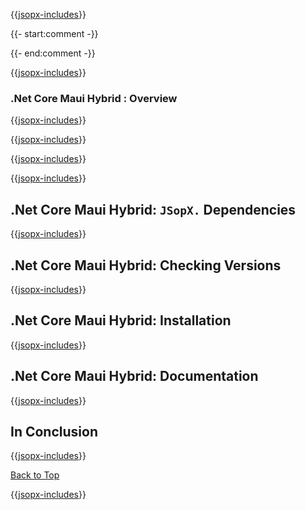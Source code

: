 ﻿{{[jsopx-includes](AllGlobal/Master/Includes/Template/Technologies/NetCoreMauiHybrid/Header.md)}}

{{- start:comment -}}
<!-- START JSOPX NOVA DOCX HEADER
group: 'Technologies'
subGroup: '.Net Core Maui Hybrid'
isDraft: true
isProductionReady: true
toc: true
END JSOPX NOVA DOCX HEADER -->
{{- end:comment -}}

{{[jsopx-includes](AllGlobal/Master/Includes/Common/Draft-Notice.md)}}


### .Net Core Maui Hybrid : Overview

{{[jsopx-includes](AllGlobal/Master/Includes/Template/Technologies/NetCoreMauiHybrid/Overview.md)}}

{{[jsopx-includes](AllGlobal/Master/Includes/Common/Current-Phase.md)}}

{{[jsopx-includes](AllGlobal/Master/Includes/Template/Technologies/NetCoreMauiHybrid/BodyContent.md)}}

{{[jsopx-includes](AllGlobal/Master/Includes/Common/Alerts-Current.md)}}


## .Net Core Maui Hybrid: `JSopX.` Dependencies

{{[jsopx-includes](AllGlobal/Master/Includes/Template/Technologies/NetCoreMauiHybrid/JsopxDependencies.md)}}


## .Net Core Maui Hybrid: Checking Versions

{{[jsopx-includes](AllGlobal/Master/Includes/Template/Technologies/NetCoreMauiHybrid/CheckingVersions.md)}}


## .Net Core Maui Hybrid: Installation

{{[jsopx-includes](AllGlobal/Master/Includes/Template/Technologies/NetCoreMauiHybrid/Installation.md)}}

## .Net Core Maui Hybrid: Documentation

{{[jsopx-includes](AllGlobal/Master/Includes/Template/Technologies/NetCoreMauiHybrid/Documentation.md)}}

## In Conclusion

{{[jsopx-includes](AllGlobal/Master/Includes/Template/Technologies/NetCoreMauiHybrid/InConclusion.md)}}

[Back to Top](#table-of-contents)

{{[jsopx-includes](AllGlobal/Master/Includes/Layout/Footer.md)}}